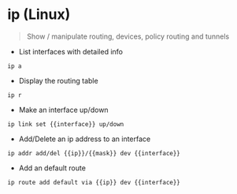 # ip (Linux)

> Show / manipulate routing, devices, policy routing and tunnels

- List interfaces with detailed info

`ip a`

- Display the routing table

`ip r`

- Make an interface up/down

`ip link set {{interface}} up/down`

- Add/Delete an ip address to an interface

`ip addr add/del {{ip}}/{{mask}} dev {{interface}}`

- Add an default route

`ip route add default via {{ip}} dev {{interface}}`
